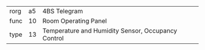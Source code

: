 
|    |   |   |
| -- | - | - |
| rorg | a5 | 4BS Telegram |
| func | 10 | Room Operating Panel |
| type | 13 | Temperature and Humidity Sensor, Occupancy Control |
